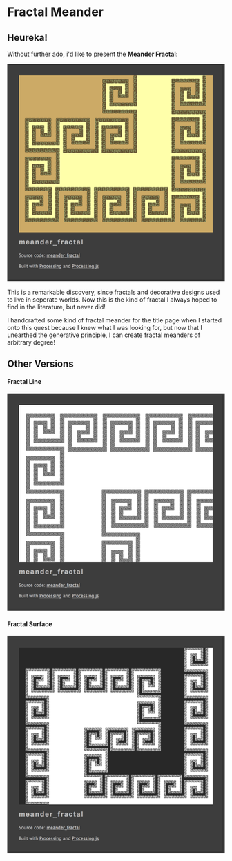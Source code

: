 Fractal Meander
===============

## Heureka!

Without further ado, i'd like to present the **Meander Fractal**:

![](../project_images/experiments/fractal/meander-fractal-js-03.png)

This is a remarkable discovery, since fractals and decorative designs used to live in seperate worlds. Now this is the kind of fractal I always hoped to find in the literature, but never did!

I handcrafted some kind of fractal meander for the title page when I started onto this quest because I knew what I was looking for, but now that I unearthed the generative principle, I can create fractal meanders of arbitrary degree!

## Other Versions

#### Fractal Line
![](../project_images/experiments/fractal/meander-fractal-js-02.png)

#### Fractal Surface
![](../project_images/experiments/fractal/meander-fractal-js-01.png)



